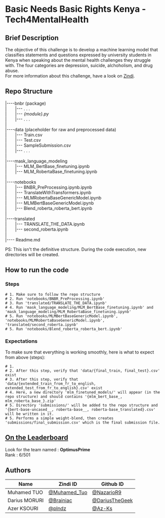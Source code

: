 # Basic Needs Basic Rights Kenya - Tech4MentalHealth

## Brief Description

The objective of this challenge is to develop a machine learning model that classifies statements and questions expressed by university students in Kenya when speaking about the mental health challenges they struggle with. The four categories are depression, suicide, alchoholism, and drug abuse.   
For more information about this challenge, have a look on [Zindi](https://zindi.africa/competitions/basic-needs-basic-rights-kenya-tech4mentalhealth).   

## Repo Structure

|----bnbr (package)  
|&nbsp;&nbsp;&nbsp;&nbsp;&nbsp;&nbsp;      |--- . . .   
|&nbsp;&nbsp;&nbsp;&nbsp;&nbsp;&nbsp;      |--- *{module}.py*   
|&nbsp;&nbsp;&nbsp;&nbsp;&nbsp;&nbsp;      |--- . . .   
| \
|----data (placeholder for raw and preprocessed data)  
|&nbsp;&nbsp;&nbsp;&nbsp;&nbsp;&nbsp;      |--- Train.csv   
|&nbsp;&nbsp;&nbsp;&nbsp;&nbsp;&nbsp;      |--- Test.csv  
|&nbsp;&nbsp;&nbsp;&nbsp;&nbsp;&nbsp;      |--- SampleSubmission.csv   
|&nbsp;&nbsp;&nbsp;&nbsp;&nbsp;&nbsp;      |--- . . .  \
| \
|----mask_language_modeling  
|&nbsp;&nbsp;&nbsp;&nbsp;&nbsp;&nbsp;       |--- MLM_BertBase_finetuning.ipynb  
|&nbsp;&nbsp;&nbsp;&nbsp;&nbsp;&nbsp;       |--- MLM_RobertaBase_finetuning.ipynb  
|\
|----notebooks  
|&nbsp;&nbsp;&nbsp;&nbsp;&nbsp;&nbsp;       |--- BNBR_PreProcessing.ipynb.ipynb  
|&nbsp;&nbsp;&nbsp;&nbsp;&nbsp;&nbsp;       |--- TranslateWithTransformers.ipynb  
|&nbsp;&nbsp;&nbsp;&nbsp;&nbsp;&nbsp;       |--- MLMRobertaBaseGenericModel.ipynb  
|&nbsp;&nbsp;&nbsp;&nbsp;&nbsp;&nbsp;       |--- MLMBertBaseGenericModel.ipynb  
|&nbsp;&nbsp;&nbsp;&nbsp;&nbsp;&nbsp;       |--- Blend_roberta_roberta_bert.ipynb  
|\
|----translated  
|&nbsp;&nbsp;&nbsp;&nbsp;&nbsp;&nbsp;       |--- TRANSLATE_THE_DATA.ipynb  
|&nbsp;&nbsp;&nbsp;&nbsp;&nbsp;&nbsp;       |--- second_roberta.ipynb  
|\
|---- Readme.md   

PS: This isn't the definitive structure. During the code execution, new directories will be created.

## How to run the code

### Steps

```
# 1. Make sure to follow the repo structure
# 2. Run 'notebooks/BNBR_PreProcessing.ipynb'
# 3. Run 'translated/TRANSLATE_THE_DATA.ipynb'
# 4. Run 'mask_language_modeling/MLM_BertBase_finetuning.ipynb' and 'mask_language_modeling/MLM_RobertaBase_finetuning.ipynb'
# 5. Run 'notebooks/MLMBertBaseGenericModel.ipynb', 'notebooks/MLMRobertaBaseGenericModel.ipynb', 'translated/second_roberta.ipynb'
# 5. Run 'notebooks/Blend_roberta_roberta_bert.ipynb'
```

### Expectations

To make sure that everything is working smoothly, here is what to expect from above (steps):

```
# 1. 
# 2. After this step, verify that 'data/{final_train, final_test}.csv' exist
# 3. After this step, verify that 'data/{extended_train_from_fr_to_english, extended_test_from_fr_to_english}.csv' exist
# 4. Here, a new directory 'mlm_finetuned_models/' will appear (in the repo structure) and should contains '{mlm_bert_base_, mlm_roberta_base_}.zip'
# 5. Directory 'submissions/' will be added to the repo structure and '{bert-base-uncased__, roberta-base__, roberta-base_translated}.csv' will be written in it.
# 5. Performs a simple weight-blend, then creates 'submissions/final_submission.csv' which is the final submission file.
```
## [On the Leaderboard](https://zindi.africa/competitions/basic-needs-basic-rights-kenya-tech4mentalhealth/leaderboard)

Look for the team named : **OptimusPrime** <br>
Rank : 6/501

## Authors

<div align='center'>

| Name           |                     Zindi ID                     |                  Github ID               |
|----------------|--------------------------------------------------|------------------------------------------|
|Muhamed TUO     |[@Muhamed_Tuo](https://zindi.africa/users/Muhamed_Tuo)  |[@NazarioR9](https://github.com/NazarioR9)|
|Darius MORURI |[@Brainiac](https://zindi.africa/users/Brainiac)        |[@DariusTheGeek](https://github.com/DariusTheGeek)  |
|Azer KSOURI |[@plndz](https://zindi.africa/users/plndz)      |[@Az-Ks](https://github.com/Az-Ks)        |

</div>
